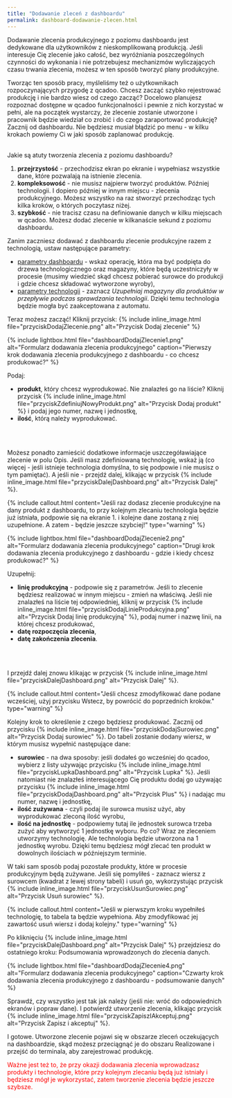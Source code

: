 ```yaml
---
title: "Dodawanie zleceń z dashboardu"
permalink: dashboard-dodawanie-zlecen.html 
---
```


Dodawanie zlecenia produkcyjnego z poziomu dashboardu jest dedykowane dla użytkowników z nieskomplikowaną produkcją. Jeśli interesuje Cię zlecenie jako całość, bez wyróżniania poszczególnych czynności do wykonania i nie potrzebujesz mechanizmów wyliczających czasu trwania zlecenia, możesz w ten sposób tworzyć plany produkcyjne. 

Tworząc ten sposób pracy, myśleliśmy też o użytkownikach rozpoczynających przygodę z qcadoo. Chcesz zacząć szybko rejestrować produkcję i nie bardzo wiesz od czego zacząć? Docelowo planujesz rozpoznać dostępne w qcadoo funkcjonalności i pewnie z nich korzystać w pełni, ale na początek wystarczy, że zlecenie zostanie utworzone i pracownik będzie wiedział co zrobić i do czego zaraportować produkcję? Zacznij od dashboardu. Nie będziesz musiał błądzić po menu - w kilku krokach powiemy Ci w jaki sposób zaplanować produkcję.
<br/>
<br/>

Jakie są atuty tworzenia zlecenia z poziomu dashboardu?
1. **przejrzystość** - przechodzisz ekran po ekranie i wypełniasz wszystkie dane, które pozwalają na istnienie zlecenia.
2. **kompleksowość** - nie musisz najpierw tworzyć produktów. Później technologii. I dopiero później w innym miejscu - zlecenia produkcyjnego. Możesz wszystko na raz stworzyć przechodząc tych kilka kroków, o których poczytasz niżej.
3. **szybkość** - nie tracisz czasu na definiowanie danych w kilku miejscach w qcadoo. Możesz dodać zlecenie w kilkanaście sekund z poziomu dashboardu.

Zanim zaczniesz dodawać z dashboardu zlecenie produkcyjne razem z technologią, ustaw następujące parametry:
- [parametry dashboardu](/parametry-dashboard) - wskaż operację, która ma być podpięta do drzewa technologicznego oraz magazyny, które będą uczestniczyły w procesie (musimy wiedzieć skąd chcesz pobierać surowce do produkcji i gdzie chcesz składować wytworzone wyroby),
- [parametry technologii](/parametry-technologia) - zaznacz _Uzupełniaj magazyny dla produktów w przepływie podczas sprawdzania technologii_. Dzięki temu technologia będzie mogła być zaakceptowana z automatu.

Teraz możesz zacząć! Kliknij przycisk: {% include inline_image.html file="przyciskDodajZlecenie.png" alt="Przycisk Dodaj zlecenie" %}

{% include lightbox.html file="dashboardDodajZlecenie1.png" alt="Formularz dodawania zlecenia produkcyjnego" caption="Pierwszy krok dodawania zlecenia produkcyjnego z dashboardu - co chcesz produkować?" %}

Podaj:
- **produkt**, który chcesz wyprodukować. Nie znalazłeś go na liście? Kliknij przycisk {% include inline_image.html file="przyciskZdefiniujNowyProdukt.png" alt="Przycisk Dodaj produkt" %} i podaj jego numer, nazwę i jednostkę,
- **ilość**, którą należy wyprodukować.
<br/>
<br/>

Możesz ponadto zamieścić dodatkowe informacje uszczegóławiające zlecenie w polu Opis. Jeśli masz zdefiniowaną technologię, wskaż ją (co więcej - jeśli istnieje technologia domyślna, to się podpowie i nie musisz o tym pamiętać). A jeśli nie - przejdź dalej, klikając w przycisk {% include inline_image.html file="przyciskDalejDashboard.png" alt="Przycisk Dalej" %}.

{% include callout.html content="Jeśli raz dodasz zlecenie produkcyjne na dany produkt z dashboardu, to przy kolejnym zlecaniu technologia będzie już istniała, podpowie się na ekranie 1. i kolejne dane zostaną z niej uzupełnione. A zatem - będzie jeszcze szybciej!" type="warning" %}

{% include lightbox.html file="dashboardDodajZlecenie2.png" alt="Formularz dodawania zlecenia produkcyjnego" caption="Drugi krok dodawania zlecenia produkcyjnego z dashboardu - gdzie i kiedy chcesz produkować?" %}

Uzupełnij:
- **linię produkcyjną** - podpowie się z parametrów. Jeśli to zlecenie będziesz realizować w innym miejscu - zmień na właściwą. Jeśli nie znalazłeś na liście tej odpowiedniej, kliknij w przycisk {% include inline_image.html file="przyciskDodajLinieProdukcyjna.png" alt="Przycisk Dodaj linię produkcyjną" %}, podaj numer i nazwę linii, na której chcesz produkować,
- **datę rozpoczęcia zlecenia**,
- **datę zakończenia zlecenia**.
<br/>
<br/>

I przejdź dalej znowu klikając w przycisk {% include inline_image.html file="przyciskDalejDashboard.png" alt="Przycisk Dalej" %}.

{% include callout.html content="Jeśli chcesz zmodyfikować dane podane wcześciej, użyj przycisku Wstecz, by powrócić do poprzednich kroków." type="warning" %}

Kolejny krok to określenie z czego będziesz produkować. Zacznij od przycisku {% include inline_image.html file="przyciskDodajSurowiec.png" alt="Przycisk Dodaj surowiec" %}. Do tabeli zostanie dodany wiersz, w którym musisz wypełnić następujące dane:
- **surowiec** - na dwa sposoby: jeśli dodałeś go wcześniej do qcadoo, wybierz z listy używając przycisku {% include inline_image.html file="przyciskLupkaDashboard.png" alt="Przycisk Lupka" %}. Jeśli natomiast nie znalazłeś interesującego Cię produktu dodaj go używając przycisku {% include inline_image.html file="przyciskDodajDashboard.png" alt="Przycisk Plus" %} i nadając mu numer, nazwę i jednostkę,
- **ilość zużywana** - czyli podaj ile surowca musisz użyć, aby wyprodukować zleconą ilość wyrobu,
- **ilość na jednostkę** - podpowiemy tutaj ile jednostek surowca trzeba zużyć aby wytworzyć 1 jednostkę wyboru. Po co? Wraz ze zleceniem utworzymy technologię. Ale technologia będzie utworzona na 1 jednostkę wyrobu. Dzięki temu będziesz mógł zlecać ten produkt w dowolnych ilościach w późniejszym terminie.

W taki sam sposób podaj pozostałe produkty, które w procesie produkcyjnym będą zużywane. Jeśli się pomyliłeś - zaznacz wiersz z surowcem (kwadrat z lewej strony tabeli) i usuń go, wykorzystując przycisk {% include inline_image.html file="przyciskUsunSurowiec.png" alt="Przycisk Usuń surowiec" %}.

{% include callout.html content="Jeśli w pierwszym kroku wypełniłeś technologię, to tabela ta będzie wypełniona. Aby zmodyfikować jej zawartość usuń wiersz i dodaj kolejny." type="warning" %}

Po kliknięciu {% include inline_image.html file="przyciskDalejDashboard.png" alt="Przycisk Dalej" %} przejdziesz do ostatniego kroku: Podsumowania wprowadzonych do zlecenia danych. 

{% include lightbox.html file="dashboardDodajZlecenie4.png" alt="Formularz dodawania zlecenia produkcyjnego" caption="Czwarty krok dodawania zlecenia produkcyjnego z dashboardu - podsumowanie danych" %}

Sprawdź, czy wszystko jest tak jak należy (jeśli nie: wróć do odpowiednich ekranów i popraw dane). I potwierdź utworzenie zlecenia, klikając przycisk {% include inline_image.html file="przyciskZapiszIAkceptuj.png" alt="Przycisk Zapisz i akceptuj" %}. 

I gotowe. Utworzone zlecenie pojawi się w obszarze zleceń oczekujących na dashboardzie, skąd możesz przeciągnąć je do obszaru Realizowane i przejść do terminala, aby zarejestrować produkcję.

<span style="color:red"> Ważne jest też to, że przy okazji dodawania zlecenia wprowadzasz produkty i technologie, które przy kolejnym zlecaniu będą już istniały i będziesz mógł je wykorzystać, zatem tworzenie zlecenia będzie jeszcze szybsze.</span>

